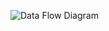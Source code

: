 ![Data Flow Diagram](https://cloud.githubusercontent.com/assets/14812310/11692987/f7130c7e-9e67-11e5-8e3e-61f280217813.png)
